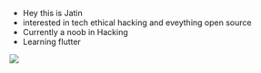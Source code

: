 - Hey this is Jatin
- interested in tech ethical hacking and eveything open source
- Currently a noob in Hacking 
- Learning flutter

<img align="center" src="https://github-readme-stats.vercel.app/api/<CARD_TYPE>/?username=<USERNAME>&theme=<THEME_NAME>" />
<!---
chaudharyjatin115/chaudharyjatin115 is a ✨ special ✨ repository because its `README.md` (this file) appears on your GitHub profile.
You can click the Preview link to take a look at your changes.
--->
